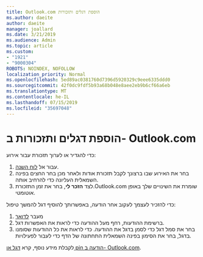 ```yaml
---
title: Outlook.com הוספת דגלים ותזכורות
ms.author: daeite
author: daeite
manager: joallard
ms.date: 3/21/2019
ms.audience: Admin
ms.topic: article
ms.custom:
- "1921"
- "9000304"
ROBOTS: NOINDEX, NOFOLLOW
localization_priority: Normal
ms.openlocfilehash: 5ed89ac0381760d7396d5920329c9eee6335ddd0
ms.sourcegitcommit: 42f0dc9fdf5b93a68b048e8aee2eb9b6cf66a6eb
ms.translationtype: MT
ms.contentlocale: he-IL
ms.lasthandoff: 07/15/2019
ms.locfileid: "35697048"
---
```

# <a name="adding-flags-and-reminders-in-outlookcom"></a>הוספת דגלים ותזכורות ב- Outlook.com

כדי להגדיר או לערוך תזכורת עבור אירוע:

1. עבור אל [לוח השנה](https://outlook.live.com/calendar/).
1. בחר את האירוע שבו ברצונך לקבל תזכורת אודות ולאחר מכן בחר החצים בפינה השמאלית העליונה כדי להרחיב אותה.
1. לצד **הזכר לי**, בחר את זמן התזכורת.Outlook.com שומרת את השינויים שלך באופן אוטומטי.

כדי להזכיר לעצמך לעקוב אחר הודעה, באפשרותך להוסיף דגל להמשך טיפול:

1. מעבר [לדואר](https://outlook.live.com/mail/)
1. ברשימת ההודעות, רחף מעל ההודעה כדי לראות את האפשרות דגל.
1. בחר את סמל דגל כדי לסמן בדגל את ההודעה. כדי לראות את כל ההודעות שסומנו בדגל, בחר את הסימון בפינה השמאלית התחתונה של הדף כדי לעבור לפעילויות.
 
לקבלת מידע נוסף, קרא [דגל או pin הודעה ב- Outlook.com](https://support.office.com/article/8e911e69-30d6-4cc8-8c71-a1163560618a?wt.mc_id=Office_Outlook_com_Alchemy).
